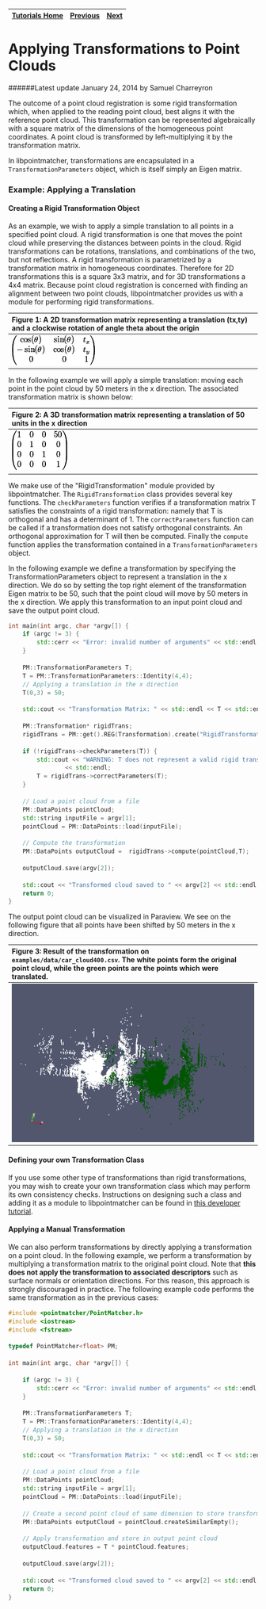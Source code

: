 | [Tutorials Home](Tutorials.md)    | [Previous](Pointclouds.md) | [Next](DataPointsFilterDev.md) |
| ------------- |:-------------:| -----:|

# Applying Transformations to Point Clouds
######Latest update January 24, 2014 by Samuel Charreyron

The outcome of a point cloud registration is some rigid transformation which, when applied to the reading point cloud, best aligns it with the reference point cloud.  This transformation can be represented algebraically with a square matrix of the dimensions of the homogeneous point coordinates. A point cloud is transformed by left-multiplying it by the transformation matrix.

In libpointmatcher, transformations are encapsulated in a `TransformationParameters` object, which is itself simply an Eigen matrix.

### Example: Applying a Translation

#### Creating a Rigid Transformation Object  
As an example, we wish to apply a simple translation to all points in a specified point cloud.  A rigid transformation is one that moves the point cloud while preserving the distances between points in the cloud.  Rigid transformations can be rotations, translations, and combinations of the two, but not reflections.  A rigid transformation is parametrized by a transformation matrix in homogeneous coordinates.  Therefore for 2D transformations this is a square 3x3 matrix, and for 3D transformations a 4x4 matrix.  Because point cloud registration is concerned with finding an alignment between two point clouds, libpointmatcher provides us with a module for performing rigid transformations.

|**Figure 1:** A 2D transformation matrix representing a translation (tx,ty) and a clockwise rotation of angle theta about the origin  |
|:---|
|![2d transformation matrix](images/2dTransMatrix.gif)|

In the following example we will apply a simple translation: moving each point in the point cloud by 50 meters in the x direction.  The associated transformation matrix is shown below:

|**Figure 2:** A 3D transformation matrix representing a translation of 50 units in the x direction  |
|:---|
|![2d transformation matrix](images/3d50mTrans.gif)|

We make use of the "RigidTransformation" module provided by libpointmatcher.  The `RigidTransformation` class provides several key functions. The `checkParameters` function verifies if a transformation matrix T satisfies the constraints of a rigid transformation: namely that T is orthogonal and has a determinant of 1.  The `correctParameters` function can be called if a transformation does not satisfy orthogonal constraints.  An orthogonal approximation for T will then be computed.  Finally the `compute` function applies the transformation contained in a `TransformationParameters` object.

In the following example we define a transformation by specifying the TransformationParameters object to represent a translation in the x direction.  We do so by setting the top right element of the transformation Eigen matrix to be 50, such that the point cloud will move by 50 meters in the x direction.  We apply this transformation to an input point cloud and save the output point cloud.

```cpp
int main(int argc, char *argv[]) {
	if (argc != 3) {
		std::cerr << "Error: invalid number of arguments" << std::endl;
	}

	PM::TransformationParameters T;
	T = PM::TransformationParameters::Identity(4,4);
	// Applying a translation in the x direction
	T(0,3) = 50;

	std::cout << "Transformation Matrix: " << std::endl << T << std::endl;

	PM::Transformation* rigidTrans;
	rigidTrans = PM::get().REG(Transformation).create("RigidTransformation");

	if (!rigidTrans->checkParameters(T)) {
		std::cout << "WARNING: T does not represent a valid rigid transformation\nProjecting onto an orthogonal basis"
				<< std::endl;
		T = rigidTrans->correctParameters(T);
	}

	// Load a point cloud from a file
	PM::DataPoints pointCloud;
	std::string inputFile = argv[1];
	pointCloud = PM::DataPoints::load(inputFile);

	// Compute the transformation
	PM::DataPoints outputCloud =  rigidTrans->compute(pointCloud,T);

	outputCloud.save(argv[2]);

	std::cout << "Transformed cloud saved to " << argv[2] << std::endl;
	return 0;
}
```

The output point cloud can be visualized in Paraview.  We see on the following figure that all points have been shifted by 50 meters in the x direction.
  
|**Figure 3:** Result of the transformation on `examples/data/car_cloud400.csv`.  The white points form the original point cloud, while the green points are the points which were translated.  |
|:---|
|![car translated](images/car_translated.png)|

#### Defining your own Transformation Class
If you use some other type of transformations than rigid transformations, you may wish to create your own transformation class which may perform its own consistency checks.  Instructions on designing such a class and adding it as a module to libpointmatcher can be found in [this developer tutorial](TransformationDev.md).		   

#### Applying a Manual Transformation
We can also perform transformations by directly applying a transformation on a point cloud.  In the following example, we perform a transformation by multiplying a transformation matrix to the original point cloud.  Note that **this does not apply the transformation to associated descriptors** such as surface normals or orientation directions.  For this reason, this approach is strongly discouraged in practice.  The following example code performs the same transformation as in the previous cases:

```cpp
#include <pointmatcher/PointMatcher.h>
#include <iostream>
#include <fstream>

typedef PointMatcher<float> PM;

int main(int argc, char *argv[]) {

    if (argc != 3) {
        std::cerr << "Error: invalid number of arguments" << std::endl;
    }

	PM::TransformationParameters T;
	T = PM::TransformationParameters::Identity(4,4);
	// Applying a translation in the x direction
	T(0,3) = 50;

	std::cout << "Transformation Matrix: " << std::endl << T << std::endl;

	// Load a point cloud from a file
	PM::DataPoints pointCloud;
	std::string inputFile = argv[1];
	pointCloud = PM::DataPoints::load(inputFile);

	// Create a second point cloud of same dimension to store transformed cloud
	PM::DataPoints outputCloud = pointCloud.createSimilarEmpty();

	// Apply transformation and store in output point cloud
	outputCloud.features = T * pointCloud.features;

	outputCloud.save(argv[2]);

	std::cout << "Transformed cloud saved to " << argv[2] << std::endl;
	return 0;
}
```